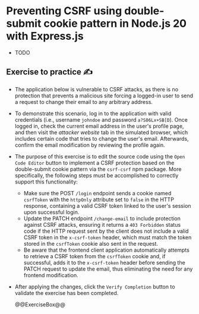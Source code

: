 # Preventing CSRF using double-submit cookie pattern in Node.js 20 with Express.js

* TODO

## Exercise to practice :writing_hand:

* The application below is vulnerable to CSRF attacks, as there is no protection that prevents a malicious site forcing a logged-in user to send a request to change their email to any arbitrary address.
* To demonstrate this scenario, log in to the application with valid credentials (i.e., username `johndoe` and password `a?S06Lx+SB[D`). Once logged in, check the current email address in the user's profile page, and then visit the *attacker website* tab in the simulated browser, which includes certain code that tries to change the user's email. Afterwards, confirm the email modification by reviewing the profile again.
* The purpose of this exercise is to edit the source code using the `Open Code Editor` button to implement a CSRF protection based on the double-submit cookie pattern via the `csrf-csrf` npm package. More specifically, the following steps must be accomplished to correctly support this functionality:
  * Make sure the POST `/login` endpoint sends a cookie named `csrfToken` with the `httpOnly` attribute set to `false` in the HTTP response, containing a valid CSRF token linked to the user's session upon successful login.
  * Update the PATCH endpoint `/change-email` to include protection against CSRF attacks, ensuring it returns a `403 Forbidden` status code if the HTTP request sent by the client does not include a valid CSRF token in the `x-csrf-token` header, which must match the token stored in the `csrfToken` cookie also sent in the request.
  * Be aware that the frontend client application automatically attempts to retrieve a CSRF token from the `csrfToken` cookie and, if successful, adds it to the `x-csrf-token` header before sending the PATCH request to update the email, thus eliminating the need for any frontend modification.
* After applying the changes, click the `Verify Completion` button to validate the exercise has been completed.

  @@ExerciseBox@@
